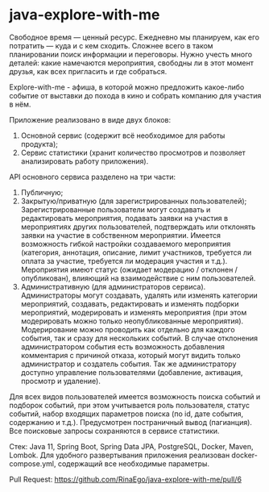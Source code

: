 # java-explore-with-me
Свободное время — ценный ресурс. 
Ежедневно мы планируем, как его потратить — куда и с кем сходить. 
Сложнее всего в таком планировании поиск информации и переговоры. Нужно учесть много деталей: какие намечаются мероприятия, свободны ли в этот момент друзья, как всех пригласить и где собраться.

Explore-with-me - афиша, в которой можно предложить какое-либо событие от выставки до похода в кино и собрать компанию для участия в нём.

Приложение реализовано в виде двух блоков: 
 1. Основной сервис (содержит всё необходимое для работы продукта);
 2. Сервис статистики (хранит количество просмотров и позволяет анализировать работу приложения).

API основного сервиса разделено на три части: 
 1. Публичную; 
 2. Закрытую/приватную (для зарегистрированных пользователей);
    Зарегистрированные пользователи могут создавать и редактировать мероприятия, подавать заявки на участия в мероприятиях других пользователей, подтверждать или отклонять заявки на участие в собственном мероприятии. Имеется возможность гибкой настройки создаваемого мероприятия (категория, аннотация, описание, лимит участников, требуется ли оплата за участие, требуется ли модерация участия и т.д.). Мероприятия имеют статус (ожидает модерацию / отклонен / опубликован), влияющий на взаимодействие с ним пользователей.
 3. Административную (для администраторов сервиса). 
    Администраторы могут создавать, удалять или изменять категории мероприятий, создавать, редактировать и изменять подборки мероприятий, модерировать и изменять мероприятия (при этом модерировать можно только неопубликованные мероприятия). Модерирование можно проводить как отдельно для каждого события, так и сразу для нескольких событий. В случае отклонения администратором события есть возможность добавления комментария с причиной отказа, который могут видить только администратор и создатель события. Так же администратору доступно управление пользователями (добавление, активация, просмотр и удаление).

Для всех видов пользователей имеется возможность поиска событий и подборок событий, при этом учитывается роль пользователя, статус событий, набор входящих параметров поиска (по id, дате события, содержанию и т.д.). Предусмотрен постраничный вывод (пагианция). Все поисковые запросы сохраняются в сервисе статистики.

Стек: Java 11, Spring Boot, Spring Data JPA, PostgreSQL, Docker, Maven, Lombok.
Для удобного развертывания приложения реализован docker-compose.yml, содержащий все необходимые параметры.

Pull Request: https://github.com/RinaEgo/java-explore-with-me/pull/6
